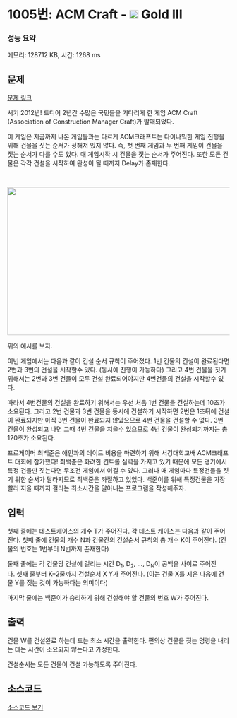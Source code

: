 # 1005번: ACM Craft - <img src="https://static.solved.ac/tier_small/13.svg" style="height:20px" /> Gold III

<!-- performance -->
### 성능 요약
메모리: 128712 KB, 시간: 1268 ms
<!-- end -->

## 문제

[문제 링크](https://boj.kr/1005)

<p>서기 2012년! 드디어 2년간 수많은 국민들을 기다리게&nbsp;한 게임 ACM Craft (Association of Construction Manager Craft)가 발매되었다.</p>

<p>이 게임은 지금까지 나온 게임들과는 다르게 ACM크래프트는 다이나믹한 게임 진행을 위해 건물을 짓는 순서가 정해져 있지 않다. 즉, 첫 번째 게임과 두 번째 게임이 건물을 짓는 순서가 다를 수도 있다. 매 게임시작 시 건물을 짓는 순서가 주어진다. 또한 모든 건물은 각각 건설을 시작하여 완성이 될 때까지 Delay가 존재한다.</p>

<p>&nbsp;</p>

<p style="text-align: center;"><img alt="" src="/upload/201003/star.JPG" style="height:335px; width:635px"></p>

<p>위의 예시를 보자.</p>

<p>이번 게임에서는 다음과 같이 건설 순서 규칙이 주어졌다.&nbsp;1번 건물의 건설이 완료된다면 2번과 3번의 건설을 시작할수 있다. (동시에 진행이 가능하다)&nbsp;그리고 4번 건물을 짓기 위해서는 2번과 3번 건물이 모두 건설 완료되어야지만 4번건물의 건설을 시작할수 있다.</p>

<p>따라서 4번건물의 건설을 완료하기 위해서는 우선 처음 1번 건물을 건설하는데 10초가 소요된다. 그리고 2번 건물과 3번 건물을 동시에 건설하기 시작하면 2번은 1초뒤에 건설이 완료되지만 아직 3번 건물이 완료되지 않았으므로 4번 건물을 건설할 수 없다. 3번 건물이 완성되고 나면 그때 4번 건물을 지을수 있으므로 4번 건물이 완성되기까지는 총 120초가 소요된다.</p>

<p>프로게이머 최백준은 애인과의 데이트 비용을 마련하기 위해 서강대학교배 ACM크래프트 대회에 참가했다! 최백준은 화려한 컨트롤 실력을 가지고 있기 때문에 모든 경기에서 특정 건물만 짓는다면 무조건 게임에서 이길 수 있다.&nbsp;그러나 매 게임마다 특정건물을 짓기 위한 순서가 달라지므로 최백준은 좌절하고 있었다.&nbsp;백준이를 위해 특정건물을 가장 빨리 지을 때까지 걸리는 최소시간을 알아내는 프로그램을 작성해주자.</p>

## 입력

<p>첫째 줄에는 테스트케이스의 개수 T가 주어진다. 각 테스트 케이스는 다음과 같이 주어진다.&nbsp;첫째 줄에 건물의 개수 N과 건물간의 건설순서 규칙의 총 개수 K이 주어진다.&nbsp;(건물의 번호는 1번부터 N번까지 존재한다)&nbsp;</p>

<p>둘째 줄에는 각 건물당 건설에 걸리는 시간 D<sub>1</sub>, D<sub>2</sub>, ..., D<sub>N</sub>이 공백을 사이로 주어진다.&nbsp;셋째 줄부터 K+2줄까지 건설순서 X Y가 주어진다.&nbsp;(이는 건물 X를 지은 다음에 건물 Y를 짓는 것이 가능하다는 의미이다)&nbsp;</p>

<p>마지막 줄에는 백준이가 승리하기 위해 건설해야&nbsp;할 건물의 번호 W가 주어진다.</p>

## 출력

<p>건물 W를 건설완료 하는데 드는 최소 시간을 출력한다.&nbsp;편의상 건물을 짓는 명령을 내리는 데는 시간이 소요되지 않는다고 가정한다.</p>

<p>건설순서는 모든 건물이 건설 가능하도록 주어진다.</p>

## 소스코드

[소스코드 보기](ACM%20Craft.js)